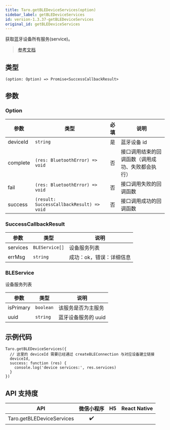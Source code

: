 ```yaml
---
title: Taro.getBLEDeviceServices(option)
sidebar_label: getBLEDeviceServices
id: version-1.3.37-getBLEDeviceServices
original_id: getBLEDeviceServices
---
```


获取蓝牙设备所有服务(service)。

> [参考文档](https://developers.weixin.qq.com/miniprogram/dev/api/device/bluetooth-ble/wx.getBLEDeviceServices.html)

## 类型

```tsx
(option: Option) => Promise<SuccessCallbackResult>
```

## 参数

### Option

| 参数 | 类型 | 必填 | 说明 |
| --- | --- | :---: | --- |
| deviceId | `string` | 是 | 蓝牙设备 id |
| complete | `(res: BluetoothError) => void` | 否 | 接口调用结束的回调函数（调用成功、失败都会执行） |
| fail | `(res: BluetoothError) => void` | 否 | 接口调用失败的回调函数 |
| success | `(result: SuccessCallbackResult) => void` | 否 | 接口调用成功的回调函数 |

### SuccessCallbackResult

| 参数 | 类型 | 说明 |
| --- | --- | --- |
| services | `BLEService[]` | 设备服务列表 |
| errMsg | `string` | 成功：ok，错误：详细信息 |

### BLEService

设备服务列表

| 参数 | 类型 | 说明 |
| --- | --- | --- |
| isPrimary | `boolean` | 该服务是否为主服务 |
| uuid | `string` | 蓝牙设备服务的 uuid |

## 示例代码

```tsx
Taro.getBLEDeviceServices({
  // 这里的 deviceId 需要已经通过 createBLEConnection 与对应设备建立链接
  deviceId,
  success: function (res) {
    console.log('device services:', res.services)
  }
})
```

## API 支持度

| API | 微信小程序 | H5 | React Native |
| :---: | :---: | :---: | :---: |
| Taro.getBLEDeviceServices | ✔️ |  |  |
